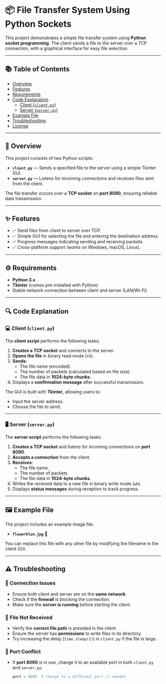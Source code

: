 # 📦 File Transfer System Using Python Sockets

This project demonstrates a simple file transfer system using **Python socket programming**. The client sends a file to the server over a TCP connection, with a graphical interface for easy file selection.

---

## 📚 Table of Contents
- [Overview](#overview)
- [Features](#features)
- [Requirements](#requirements)
- [Code Explanation](#code-explanation)
  - [Client (`client.py`)](#client-clientpy)
  - [Server (`server.py`)](#server-serverpy)
- [Example File](#example-file)
- [Troubleshooting](#troubleshooting)
- [License](#license)

---

## 🚀 Overview

This project consists of two Python scripts:

- **`client.py`** — Sends a specified file to the server using a simple Tkinter GUI.
- **`server.py`** — Listens for incoming connections and receives files sent from the client.

The file transfer occurs over a **TCP socket** on **port 8090**, ensuring reliable data transmission.

---

## ✨ Features

- ✅ Send files from client to server over TCP.
- ✅ Simple GUI for selecting the file and entering the destination address.
- ✅ Progress messages indicating sending and receiving packets.
- ✅ Cross-platform support (works on Windows, macOS, Linux).

---

## ⚙️ Requirements

- **Python 3.x** 
- **Tkinter** (comes pre-installed with Python)
- Stable network connection between client and server (LAN/Wi-Fi)

---

## 🔍 Code Explanation

### 💻 Client (`client.py`)

The **client script** performs the following tasks:

1. **Creates a TCP socket** and connects to the server.
2. **Opens the file** in binary read mode (`rb`).
3. **Sends**:
   - The file name (encoded).
   - The number of packets (calculated based on file size).
   - The file data in **1024-byte chunks**.
4. Displays a **confirmation message** after successful transmission.

The GUI is built with **Tkinter**, allowing users to:
- Input the server address.
- Choose the file to send.

---

### 🖥️ Server (`server.py`)

The **server script** performs the following tasks:

1. **Creates a TCP socket** and listens for incoming connections on **port 8090**.
2. **Accepts a connection** from the client.
3. **Receives**:
   - The file name.
   - The number of packets.
   - The file data in **1024-byte chunks**.
4. Writes the received data to a new file in binary write mode (`wb`).
5. Displays **status messages** during reception to track progress.

---

## 🖼️ Example File

The project includes an example image file:

- **`flowerblue.jpg`** 🌸

You can replace this file with any other file by modifying the filename in the client GUI.

---

## ⚠️ Troubleshooting

### 🚫 Connection Issues
- Ensure both client and server are on the **same network**.
- Check if the **firewall** is blocking the connection.
- Make sure the **server is running** before starting the client.

### 📂 File Not Received
- Verify the **correct file path** is provided in the client.
- Ensure the server has **permissions** to write files in its directory.
- Try increasing the delay (`time.sleep(1)`) in `client.py` if the file is large.

### 🔑 Port Conflict
- If **port 8090** is in use, change it to an available port in both `client.py` and `server.py`:
  ```python
  port = 8090  # Change to a different port if needed

